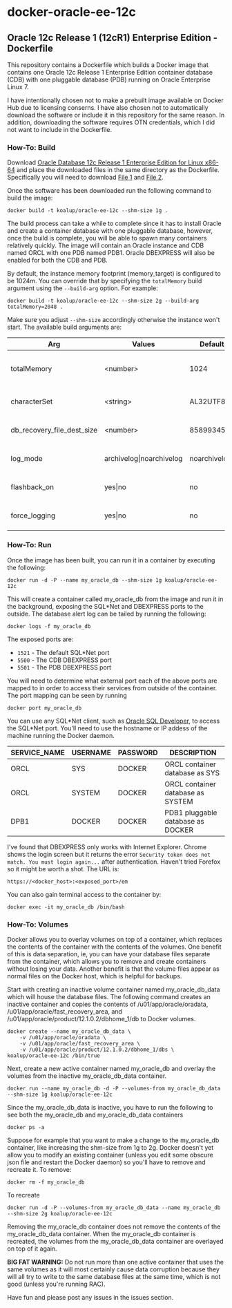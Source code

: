 docker-oracle-ee-12c
============================
## Oracle 12c Release 1 (12cR1) Enterprise Edition - Dockerfile
This repository contains a Dockerfile which builds a Docker image that contains one Oracle 12c Release 1 Enterprise Edition container database (CDB) with one pluggable database (PDB) running on Oracle Enterprise Linux 7. 

I have intentionally chosen not to make a prebuilt image available on Docker Hub due to licensing conserns. I have also chosen not to automatically download the software or include it in this repository for the same reason. In addition, downloading the software requires OTN credentials, which I did not want to include in the Dockerfile.  

### How-To: Build
Download [Oracle Database 12c Release 1 Enterprise Edition for Linux x86-64](http://www.oracle.com/technetwork/database/enterprise-edition/downloads/index.html) and place the downloaded files in the same directory as the Dockerfile. Specifically you will need to download [File 1](http://download.oracle.com/otn/linux/oracle12c/121020/linuxamd64_12102_database_1of2.zip) and [File 2](http://download.oracle.com/otn/linux/oracle12c/121020/linuxamd64_12102_database_2of2.zip). 

Once the software has been downloaded run the following command to build the image:
```
docker build -t koalup/oracle-ee-12c --shm-size 1g .
```
The build process can take a while to complete since it has to install Oracle and create a container database with one pluggable database, however, once the build is complete, you will be able to spawn many containers relatively quickly. The image will contain an Oracle instance and CDB named ORCL with one PDB named PDB1. Oracle DBEXPRESS will also be enabled for both the CDB and PDB. 

By default, the instance memory footprint (memory_target) is configured to be 1024m. You can override that by specifying the `totalMemory` build argument using the `--build-arg` option. For example:
```
docker build -t koalup/oracle-ee-12c --shm-size 2g --build-arg totalMemory=2048 .
```
Make sure you adjust `--shm-size` accordingly otherwise the instance won't start. The available build arguments are:

Arg|Values|Default|Description
---|---|---|---
totalMemory|\<number\>|1024|Total instance memory in Mb
characterSet|\<string\>|AL32UTF8|Database character set
db_recovery_file_dest_size|\<number\>|8589934592|Recovery area size in bytes
log_mode|archivelog\|noarchivelog|noarchivelog|Log mode of the database
flashback_on|yes\|no|no|Enable flashback database
force_logging|yes\|no|no|Enable force logging

### How-To: Run
Once the image has been built, you can run it in a container by executing the following:
```
docker run -d -P --name my_oracle_db --shm-size 1g koalup/oracle-ee-12c
```
This will create a container called my_oracle_db from the image and run it in the background, exposing the SQL*Net and DBEXPRESS ports to the outside. The database alert log can be tailed by running the following:
```
docker logs -f my_oracle_db
```
The exposed ports are:
* `1521` - The default SQL*Net port
* `5500` - The CDB DBEXPRESS port
* `5501` - The PDB DBEXPRESS port

You will need to determine what external port each of the above ports are mapped to in order to access their services from outside of the container. The port mapping can be seen by running 
```
docker port my_oracle_db
```
You can use any SQL\*Net client, such as [Oracle SQL Developer](http://www.oracle.com/technetwork/developer-tools/sql-developer/overview/index-097090.html), to access the SQL\*Net port. You'll need to use the hostname or IP addess of the machine running the Docker daemon. 

SERVICE_NAME|USERNAME|PASSWORD|DESCRIPTION
---|---|---|---
ORCL|SYS|DOCKER|ORCL container database as SYS
ORCL|SYSTEM|DOCKER|ORCL container database as SYSTEM
DPB1|DOCKER|DOCKER|PDB1 pluggable database as DOCKER

I've found that DBEXPRESS only works with Internet Explorer. Chrome shows the login screen but it returns the error `Security token does not match. You must login again...` after authentication. Haven't tried Forefox so it might be worth a shot. The URL is:

```
https://<docker_host>:<exposed_port>/em
```

You can also gain terminal access to the container by:
```
docker exec -it my_oracle_db /bin/bash
``` 
### How-To: Volumes
Docker allows you to overlay volumes on top of a container, which replaces the contents of the container with the contents of the volumes. One benefit of this is data separation, ie, you can have your database files separate from the container, which allows you to remove and create containers without losing your data. Another benefit is that the volume files appear as normal files on the Docker host, which is helpful for backups.   

Start with creating an inactive volume container named my_oracle_db_data which will house the database files. The following command creates an inactive container and copies the contents of /u01/app/oracle/oradata, /u01/app/oracle/fast_recovery_area, and /u01/app/oracle/product/12.1.0.2/dbhome_1/db to Docker volumes. 
```
docker create --name my_oracle_db_data \
	-v /u01/app/oracle/oradata \
	-v /u01/app/oracle/fast_recovery_area \
	-v /u01/app/oracle/product/12.1.0.2/dbhome_1/dbs \
koalup/oracle-ee-12c /bin/true
```
Next, create a new active container named my_oracle_db and overlay the volumes from the inactive my_oracle_db_data container. 
```
docker run --name my_oracle_db -d -P --volumes-from my_oracle_db_data --shm-size 1g koalup/oracle-ee-12c
```
Since the my_oracle_db_data is inactive, you have to run the following to see both the my_oracle_db and my_oracle_db_data containers
```
docker ps -a
```
Suppose for example that you want to make a change to the my_oracle_db container, like increasing the shm-size from 1g to 2g. Docker doesn't yet allow you to modify an existing container (unless you edit some obscure json file and restart the Docker daemon) so you'll have to remove and recreate it. To remove:
```
docker rm -f my_oracle_db
```
To recreate
```
docker run -d -P --volumes-from my_oracle_db_data --name my_oracle_db --shm-size 2g koalup/oracle-ee-12c
```
Removing the my_oracle_db container does not remove the contents of the my_oracle_db_data container. When the my_oracle_db container is recreated, the volumes from the my_oracle_db_data container are overlayed on top of it again. 

**BIG FAT WARNING:** Do not run more than one active container that uses the same volumes as it will most certainly cause data corruption because they will all try to write to the same database files at the same time, which is not good (unless you're running RAC). 

Have fun and please post any issues in the issues section. 
